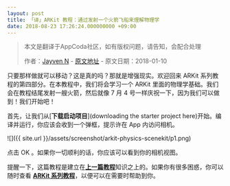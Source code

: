 ```yaml
---
layout: post
title: 「译」ARKit 教程：通过发射一个火箭飞船来理解物理学
date: 2018-08-23 17:26:24.000000000 +09:00
---
```


> 本文是翻译于AppCoda社区，如有版权问题，请告知，会配合处理
>  
>  作者：[Jayven N](https://medium.com/@jayvenn)    -    [原文地址](https://www.appcoda.com/arkit-physics-scenekit/)    -    原文日期：2018-01-10

只要那样做就可以移动？这是真的吗？那就是增强现实。欢迎回来 ARKit 系列教程的第四部分。在本教程中，我们将会学习一个 ARKit 里面的物理学基础。我们会在教程结尾发射一艘火箭，然后就像 7 月 4 号一样庆祝一下，因为我们可以做到！我们开始吧！

首先，让我们从[**下载启动项目**](downloading the starter project here)开始。编译并运行，你应该会收到一个弹框，提示许在 App 内访问相机。

![]({{  site.url  }}/assets/screenshot/arkit-physics-scenekit/p1.png)

点击 OK 。如果你一切顺利的话，你应该可以看到你的相机视图。

提醒一下，这篇教程是建立在[**上一篇教程**](https://emptywalker.github.io/2018/08/arkit-horizontal-plane/)知识之上的。如果你有很多困惑，你可以随时查看 [**ARKit 系列教程**](https://www.appcoda.com/tag/arkit/)，以便可以在需要时帮助到你。